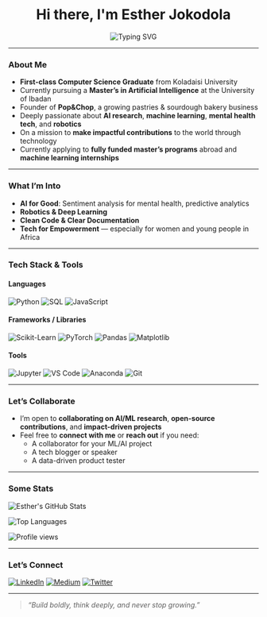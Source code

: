 <!-- README.md for Esther Jokodola -->

<h1 align="center">Hi there, I'm Esther Jokodola</h1>
<p align="center">
  <img src="https://readme-typing-svg.demolab.com?font=Fira+Code&duration=4000&pause=1000&color=50B9E0&center=true&vCenter=true&width=435&lines=AI+Enthusiast;Machine+Learning+Engineer;Data+Lover+%7C+Researcher;Always+Learning+%26+Building" alt="Typing SVG" />
</p>

---

### **About Me**

- **First-class Computer Science Graduate** from Koladaisi University
- Currently pursuing a **Master’s in Artificial Intelligence** at the University of Ibadan
- Founder of **Pop&Chop**, a growing pastries & sourdough bakery business
- Deeply passionate about **AI research**, **machine learning**, **mental health tech**, and **robotics**
- On a mission to **make impactful contributions** to the world through technology
- Currently applying to **fully funded master’s programs** abroad and **machine learning internships**

---

### **What I’m Into**

- **AI for Good**: Sentiment analysis for mental health, predictive analytics
- **Robotics & Deep Learning**
- **Clean Code & Clear Documentation**
- **Tech for Empowerment** — especially for women and young people in Africa

---

### **Tech Stack & Tools**

#### **Languages**
![Python](https://img.shields.io/badge/-Python-1e2a38?style=for-the-badge&logo=python&logoColor=white)
![SQL](https://img.shields.io/badge/-SQL-1e2a38?style=for-the-badge&logo=mysql&logoColor=white)
![JavaScript](https://img.shields.io/badge/-JavaScript-1e2a38?style=for-the-badge&logo=javascript&logoColor=white)

#### **Frameworks / Libraries**
![Scikit-Learn](https://img.shields.io/badge/-Scikit--Learn-395267?style=for-the-badge&logo=scikit-learn&logoColor=white)
![PyTorch](https://img.shields.io/badge/-PyTorch-395267?style=for-the-badge&logo=pytorch&logoColor=white)
![Pandas](https://img.shields.io/badge/-Pandas-395267?style=for-the-badge&logo=pandas&logoColor=white)
![Matplotlib](https://img.shields.io/badge/-Matplotlib-395267?style=for-the-badge&logo=matplotlib&logoColor=white)

#### **Tools**
![Jupyter](https://img.shields.io/badge/-Jupyter-2b3a42?style=for-the-badge&logo=jupyter&logoColor=white)
![VS Code](https://img.shields.io/badge/-VS%20Code-2b3a42?style=for-the-badge&logo=visual-studio-code&logoColor=white)
![Anaconda](https://img.shields.io/badge/-Anaconda-2b3a42?style=for-the-badge&logo=anaconda&logoColor=white)
![Git](https://img.shields.io/badge/-Git-2b3a42?style=for-the-badge&logo=git&logoColor=white)

---

### **Let’s Collaborate**

- I’m open to **collaborating on AI/ML research**, **open-source contributions**, and **impact-driven projects**
- Feel free to **connect with me** or **reach out** if you need:
  - A collaborator for your ML/AI project
  - A tech blogger or speaker
  - A data-driven product tester

---

### **Some Stats**

![Esther's GitHub Stats](https://github-readme-stats.vercel.app/api?username=estherjokodola&show_icons=true&theme=tokyonight)

![Top Languages](https://github-readme-stats.vercel.app/api/top-langs/?username=estherjokodola&layout=compact&theme=tokyonight)

![Profile views](https://komarev.com/ghpvc/?username=estherjokodola&style=flat-square&color=50B9E0)

---

### **Let’s Connect**

[![LinkedIn](https://img.shields.io/badge/LinkedIn-Esther_Jokodola-0077B5?style=for-the-badge&logo=linkedin&logoColor=white)](https://www.linkedin.com/in/estherjokodola)
[![Medium](https://img.shields.io/badge/Medium-@estherjokodola-000000?style=for-the-badge&logo=medium&logoColor=white)](https://medium.com/@estherjokodola)
[![Twitter](https://img.shields.io/badge/Twitter-@estherjokodola-1DA1F2?style=for-the-badge&logo=twitter&logoColor=white)](https://twitter.com/estherjokodola)

---

> _“Build boldly, think deeply, and never stop growing.”_

